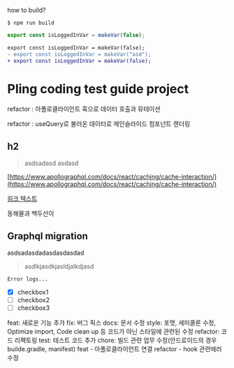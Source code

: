 how to build?

```
$ npm run build
```

```js
export const isLoggedInVar = makeVar(false);
```

```diff
export const isLoggedInVar = makeVar(false);
- export const isLoggedInVar = makeVar("asd");
+ export const isLoggedInVar = makeVar(false);
```

# Pling coding test guide project

refactor : 아폴로클라이언트 훅으로 데이터 호출과 뮤테이션

refactor : useQuery로 불러온 데이터로 메인슬라이드 컴포넌트 랜더링

## h2

> asdsadasd
> asdasd

[https://www.apollographql.com/docs/react/caching/cache-interaction/](https://www.apollographql.com/docs/react/caching/cache-interaction/)

[링크 텍스트](https://www.apollographql.com/docs/react/caching/cache-interaction/)

동해물과 백두산이

## Graphql migration

asdsadasdadasdasdasdad

> asdlkjasdkjasldjalkdjasd

```
Error logs...
```

- [x] checkbox1
- [ ] checkbox2
- [ ] checkbox3

feat: 새로운 기능 추가
fix: 버그 픽스
docs: 문서 수정
style: 포맷, 세미콜론 수정, Optimize import, Code clean up 등 코드가 아닌 스타일에 관련된 수정
refactor: 코드 리펙토링
test: 테스트 코드 추가
chore: 빌드 관련 업무 수정(안드로이드의 경우 builde.gradle, manifest)
feat - 아폴로클라이언트 연결
refactor - hook 관련에러 수정
